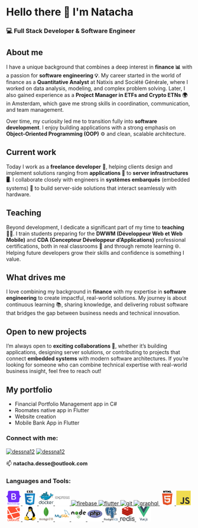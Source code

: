 <h1>Hello there 👋 I'm Natacha</h1>
<h3>💻 Full Stack Developer & Software Engineer</h3>

<h2>About me</h2>

<p>
I have a unique background that combines a deep interest in <strong>finance 📊</strong> with a passion for <strong>software engineering 💡</strong>.  
My career started in the world of finance as a <strong>Quantitative Analyst</strong> at Natixis and Société Générale, 
where I worked on data analysis, modeling, and complex problem solving.  
Later, I also gained experience as a <strong>Project Manager in ETFs and Crypto ETNs 🌍</strong> in Amsterdam, 
which gave me strong skills in coordination, communication, and team management.  
</p>

<p>
Over time, my curiosity led me to transition fully into <strong>software development</strong>.  
I enjoy building applications with a strong emphasis on <strong>Object-Oriented Programming (OOP)</strong> ⚙️ 
and clean, scalable architecture.  
</p>

<h2>Current work</h2>
<p>
Today I work as a <strong>freelance developer</strong> 🚀, helping clients design and implement 
solutions ranging from <strong>applications 📱</strong> to <strong>server infrastructures 🖥️</strong>.  
I collaborate closely with engineers in <strong>systèmes embarqués</strong> (embedded systems) 🔧 
to build server-side solutions that interact seamlessly with hardware.  
</p>

<h2>Teaching</h2>
<p>
Beyond development, I dedicate a significant part of my time to <strong>teaching 👩‍🏫</strong>.  
I train students preparing for the <strong>DWWM (Développeur Web et Web Mobile)</strong> 
and <strong>CDA (Concepteur Développeur d’Applications)</strong> professional certifications, 
both in real classrooms 🏫 and through remote learning 🌐.  
Helping future developers grow their skills and confidence is something I value.  
</p>

<h2>What drives me</h2>
<p>
I love combining my background in <strong>finance</strong> with my expertise in <strong>software engineering</strong> 
to create impactful, real-world solutions.  
My journey is about continuous learning 📚, sharing knowledge, and delivering robust software 
that bridges the gap between business needs and technical innovation.  
</p>

<h2>Open to new projects</h2>
<p>
I’m always open to <strong>exciting collaborations 🤝</strong>, whether it’s building applications, 
designing server solutions, or contributing to projects that connect <strong>embedded systems</strong> 
with modern software architectures.  
If you’re looking for someone who can combine technical expertise with real-world business insight, 
feel free to reach out!  
</p>

<h2>My portfolio</h2>

- Financial Portfolio Management app in C#
- Roomates native app in Flutter
- Website creation
- Mobile Bank App in Flutter




<h3 align="left">Connect with me:</h3>
<p align="left">
<a href="https://linkedin.com/in/dessna12" target="blank"><img align="center" src="https://raw.githubusercontent.com/rahuldkjain/github-profile-readme-generator/master/src/images/icons/Social/linked-in-alt.svg" alt="dessna12" height="30" width="40" /></a>
<a href="https://github.com/dessna12/dessna12.github.io/blob/master/README.md." target="blank"><img align="center" src="https://raw.githubusercontent.com/rahuldkjain/github-profile-readme-generator/master/src/images/icons/Social/github.svg" alt="dessna12" height="30" width="40" /></a>
</p>
<p align="left">
📫 <strong>natacha.desse@outlook.com</strong>
</p>

<h3 align="left">Languages and Tools:</h3>
<p align="left"> <a href="https://getbootstrap.com" target="_blank" rel="noreferrer"> <img src="https://raw.githubusercontent.com/devicons/devicon/master/icons/bootstrap/bootstrap-plain-wordmark.svg" alt="bootstrap" width="40" height="40"/> </a> <a href="https://www.w3schools.com/css/" target="_blank" rel="noreferrer"> <img src="https://raw.githubusercontent.com/devicons/devicon/master/icons/css3/css3-original-wordmark.svg" alt="css3" width="40" height="40"/> </a> <a href="https://www.docker.com/" target="_blank" rel="noreferrer"> <img src="https://raw.githubusercontent.com/devicons/devicon/master/icons/docker/docker-original-wordmark.svg" alt="docker" width="40" height="40"/> </a> <a href="https://expressjs.com" target="_blank" rel="noreferrer"> <img src="https://raw.githubusercontent.com/devicons/devicon/master/icons/express/express-original-wordmark.svg" alt="express" width="40" height="40"/> </a> <a href="https://firebase.google.com/" target="_blank" rel="noreferrer"> <img src="https://www.vectorlogo.zone/logos/firebase/firebase-icon.svg" alt="firebase" width="40" height="40"/> </a> <a href="https://flutter.dev" target="_blank" rel="noreferrer"> <img src="https://www.vectorlogo.zone/logos/flutterio/flutterio-icon.svg" alt="flutter" width="40" height="40"/> </a> <a href="https://git-scm.com/" target="_blank" rel="noreferrer"> <img src="https://www.vectorlogo.zone/logos/git-scm/git-scm-icon.svg" alt="git" width="40" height="40"/> </a> <a href="https://graphql.org" target="_blank" rel="noreferrer"> <img src="https://www.vectorlogo.zone/logos/graphql/graphql-icon.svg" alt="graphql" width="40" height="40"/> </a> <a href="https://www.w3.org/html/" target="_blank" rel="noreferrer"> <img src="https://raw.githubusercontent.com/devicons/devicon/master/icons/html5/html5-original-wordmark.svg" alt="html5" width="40" height="40"/> </a> <a href="https://developer.mozilla.org/en-US/docs/Web/JavaScript" target="_blank" rel="noreferrer"> <img src="https://raw.githubusercontent.com/devicons/devicon/master/icons/javascript/javascript-original.svg" alt="javascript" width="40" height="40"/> </a> <a href="https://laravel.com/" target="_blank" rel="noreferrer"> <img src="https://raw.githubusercontent.com/devicons/devicon/master/icons/laravel/laravel-plain-wordmark.svg" alt="laravel" width="40" height="40"/> </a> <a href="https://www.linux.org/" target="_blank" rel="noreferrer"> <img src="https://raw.githubusercontent.com/devicons/devicon/master/icons/linux/linux-original.svg" alt="linux" width="40" height="40"/> </a> <a href="https://www.mongodb.com/" target="_blank" rel="noreferrer"> <img src="https://raw.githubusercontent.com/devicons/devicon/master/icons/mongodb/mongodb-original-wordmark.svg" alt="mongodb" width="40" height="40"/> </a> <a href="https://www.mysql.com/" target="_blank" rel="noreferrer"> <img src="https://raw.githubusercontent.com/devicons/devicon/master/icons/mysql/mysql-original-wordmark.svg" alt="mysql" width="40" height="40"/> </a> <a href="https://nodejs.org" target="_blank" rel="noreferrer"> <img src="https://raw.githubusercontent.com/devicons/devicon/master/icons/nodejs/nodejs-original-wordmark.svg" alt="nodejs" width="40" height="40"/> </a> <a href="https://www.php.net" target="_blank" rel="noreferrer"> <img src="https://raw.githubusercontent.com/devicons/devicon/master/icons/php/php-original.svg" alt="php" width="40" height="40"/> </a> <a href="https://www.postgresql.org" target="_blank" rel="noreferrer"> <img src="https://raw.githubusercontent.com/devicons/devicon/master/icons/postgresql/postgresql-original-wordmark.svg" alt="postgresql" width="40" height="40"/> </a> <a href="https://redis.io" target="_blank" rel="noreferrer"> <img src="https://raw.githubusercontent.com/devicons/devicon/master/icons/redis/redis-original-wordmark.svg" alt="redis" width="40" height="40"/> </a> <a href="https://vuejs.org/" target="_blank" rel="noreferrer"> <img src="https://raw.githubusercontent.com/devicons/devicon/master/icons/vuejs/vuejs-original-wordmark.svg" alt="vuejs" width="40" height="40"/> </a> </p>

